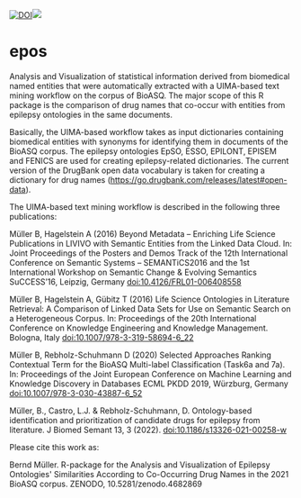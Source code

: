 [![DOI](https://zenodo.org/badge/150077421.svg)](https://zenodo.org/badge/latestdoi/150077421)[![](https://cranlogs.r-pkg.org/badges/grand-total/epos)](https://cran.r-project.org/package=epos)


# epos
Analysis and Visualization of statistical information derived from biomedical named entities that were automatically extracted with a UIMA-based text mining workflow on the corpus of BioASQ. The major scope of this R package is the comparison of drug names that co-occur with entities from epilepsy ontologies in the same documents.

Basically, the UIMA-based workflow takes as input dictionaries containing biomedical entities with synonyms for identifying them in documents of the BioASQ corpus. The epilepsy ontologies EpSO, ESSO, EPILONT, EPISEM and FENICS are used for creating epilepsy-related dictionaries. The current version of the DrugBank open data vocabulary is taken for creating a dictionary for drug names (https://go.drugbank.com/releases/latest#open-data).

The UIMA-based text mining workflow is described in the following three publications:

Müller B, Hagelstein A (2016) Beyond Metadata – Enriching Life Science Publications in LIVIVO with Semantic Entities from the Linked Data Cloud. In: Joint Proceedings of the Posters and Demos Track of the 12th International Conference on Semantic Systems – SEMANTiCS2016 and the 1st International Workshop on Semantic Change & Evolving Semantics SuCCESS’16, Leipzig, Germany <doi:10.4126/FRL01-006408558>

Müller B, Hagelstein A, Gübitz T (2016) Life Science Ontologies in Literature Retrieval: A Comparison of Linked Data Sets for Use on Semantic Search on a Heterogeneous Corpus. In: Proceedings of the 20th International Conference on Knowledge Engineering and Knowledge Management. Bologna, Italy <doi:10.1007/978-3-319-58694-6_22>

Müller B, Rebholz-Schuhmann D (2020) Selected Approaches Ranking Contextual Term for the BioASQ Multi-label Classification (Task6a and 7a). In: Proceedings of the Joint European Conference on Machine Learning and Knowledge Discovery in Databases ECML PKDD 2019, Würzburg, Germany <doi:10.1007/978-3-030-43887-6_52>

Müller, B., Castro, L.J. & Rebholz-Schuhmann, D. Ontology-based identification and prioritization of candidate drugs for epilepsy from literature. J Biomed Semant 13, 3 (2022). <doi:10.1186/s13326-021-00258-w>

Please cite this work as:

Bernd Müller. R-package for the Analysis and Visualization of Epilepsy Ontologies' Similarities According to Co-Occurring Drug Names in the 2021 BioASQ corpus. ZENODO, 10.5281/zenodo.4682869